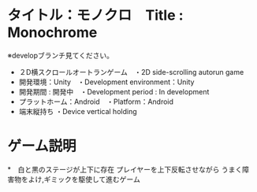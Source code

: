 # タイトル：モノクロ　Title : Monochrome

※developブランチ見てください。
* ２D横スクロールオートランゲーム　・2D side-scrolling autorun game
* 開発環境：Unity　・Development environment：Unity
* 開発期間 : 開発中　・Development period : In development
* プラットホーム：Android　・Platform：Android 
* 端末縦持ち ・Device vertical holding

# ゲーム説明
*　白と黒のステージが上下に存在
プレイヤーを上下反転させながら
うまく障害物をよけ,ギミックを駆使して進むゲーム
